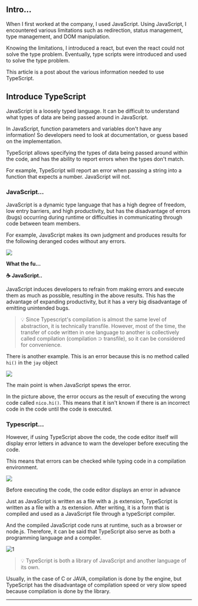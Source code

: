 ## Intro...
When I first worked at the company, I used JavaScript. Using JavaScript, I encountered various limitations such as redirection, status management, type management, and DOM manipulation. 

Knowing the limitations, I introduced a react, but even the react could not solve the type problem. Eventually, type scripts were introduced and used to solve the type problem. 

This article is a post about the various information needed to use TypeScript.

## Introduce TypeScript
JavaScript is a loosely typed language. It can be difficult to understand what types of data are being passed around in JavaScript.

In JavaScript, function parameters and variables don't have any information! So developers need to look at documentation, or guess based on the implementation.

TypeScript allows specifying the types of data being passed around within the code, and has the ability to report errors when the types don't match.

For example, TypeScript will report an error when passing a string into a function that expects a number. JavaScript will not.

### JavaScript...

JavaScript is a dynamic type language that has a high degree of freedom, low entry barriers, and high productivity, but has the disadvantage of errors (bugs) occurring during runtime or difficulties in communicating through code between team members.

For example, JavaScript makes its own judgment and produces results for the following deranged codes without any errors.

![](https://github.com/jinscodes/Blog_nextJS/assets/87598134/7086bc03-0007-413c-ac77-38820111f766)

**What the fu...**

**☕️ JavaScript..**

JavaScript induces developers to refrain from making errors and execute them as much as possible, resulting in the above results. This has the advantage of expanding productivity, but it has a very big disadvantage of emitting unintended bugs.

> 💡 Since Typescript's compilation is almost the same level of abstraction, it is technically transfile. However, most of the time, the transfer of code written in one language to another is collectively called compilation (compilation ⊃ transfile), so it can be considered for convenience.

There is another example. This is an error because this is no method called `hi()` in the `jay` object

![](https://github.com/jinscodes/Blog_nextJS/assets/87598134/21719435-b219-4f86-827e-3c4a1922319a)

The main point is when JavaScript spews the error.

In the picture above, the error occurs as the result of executing the wrong code called `nico.hi()`. This means that it isn't known if there is an incorrect code in the code until the code is executed.

### Typescript...
However, if using TypeScript above the code, the code editor itself will display error letters in advance to warn the developer before executing the code.

This means that errors can be checked while typing code in a compilation environment.

![](https://github.com/jinscodes/Blog_nextJS/assets/87598134/450a5fd9-3fe2-4675-9b91-a7677895c46e)

Before executing the code, the code editor displays an error in advance

Just as JavaScript is written as a file with a .js extension, TypeScript is written as a file with a .ts extension. After writing, it is a form that is compiled and used as a JavaScript file through a typeScript compiler.

And the compiled JavaScript code runs at runtime, such as a browser or node.js. Therefore, it can be said that TypeScript also serve as both a programming language and a compiler.

![1](https://github.com/jinscodes/Blog_nextJS/assets/87598134/ddfecd82-4038-44fa-a7f3-ef451728a764)

> 💡 TypeScript is both a library of JavaScript and another language of its own.


Usually, in the case of C or JAVA, compilation is done by the engine, but TypeScript has the disadvantage of compilation speed or very slow speed because compilation is done by the library.

---
[](https://www.w3schools.com/typescript/typescript_intro.php)

[](https://inpa.tistory.com/entry/TS-%F0%9F%93%98-TypeScript-%EC%86%8C%EA%B0%9C-%EA%B0%9C%EB%B0%9C-%ED%99%98%EA%B2%BD-%EC%84%A4%EC%A0%95-%EC%B4%9D%EC%A0%95%EB%A6%AC-tsconfig)